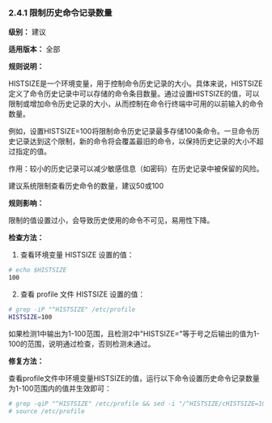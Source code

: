 ### 2.4.1 限制历史命令记录数量

**级别：** 建议

**适用版本：** 全部

**规则说明：** 

HISTSIZE是一个环境变量，用于控制命令历史记录的大小。具体来说，HISTSIZE定义了命令历史记录中可以存储的命令条目数量。通过设置HISTSIZE的值，可以限制或增加命令历史记录的大小，从而控制在命令行终端中可用的以前输入的命令数量。

例如，设置HISTSIZE=100将限制命令历史记录最多存储100条命令。一旦命令历史记录达到这个限制，新的命令将会覆盖最旧的命令，以保持历史记录的大小不超过指定的值。

作用：较小的历史记录可以减少敏感信息（如密码）在历史记录中被保留的风险。

建议系统限制查看历史命令的数量，建议50或100

**规则影响：**

限制的值设置过小，会导致历史使用的命令不可见，易用性下降。

**检查方法：**

1. 查看环境变量 HISTSIZE 设置的值：

  ```bash
  # echo $HISTSIZE
  100
  ```

2. 查看 profile 文件 HISTSIZE 设置的值：

  ```bash
  # grep -iP "^HISTSIZE" /etc/profile
  HISTSIZE=100
  ```
如果检测1中输出为1-100范围，且检测2中"HISTSIZE="等于号之后输出的值为1-100的范围，说明通过检查，否则检测未通过。

**修复方法：**

查看profile文件中环境变量HISTSIZE的值，运行以下命令设置历史命令记录数量为1-100范围内的值并生效即可：

```bash
# grep -qiP "^HISTSIZE" /etc/profile && sed -i "/^HISTSIZE/cHISTSIZE=100" /etc/profile || echo -e "HISTSIZE=100" >> /etc/profile
# source /etc/profile
```